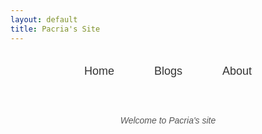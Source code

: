 ```yaml
---
layout: default
title: Pacria's Site
---
```


<style>
  .navigation {
    text-align: center;
    padding: 20px 0;
    font-family: Arial, sans-serif;
  }
  .navigation a {
    margin: 0 30px;
    text-decoration: none;
    color: #333;
    font-size: 18px;
  }
  .welcome-message {
    text-align: center;
    font-style: italic;
    color: #555;
    font-family: Arial, sans-serif;
    margin-top: 40px;
  }
</style>

<div class="navigation">
  <a href="index.html">Home</a>
  <a href="blogs.html">Blogs</a>
  <a href="about.html">About</a>
</div>

<div class="welcome-message">
  Welcome to Pacria's site
</div>